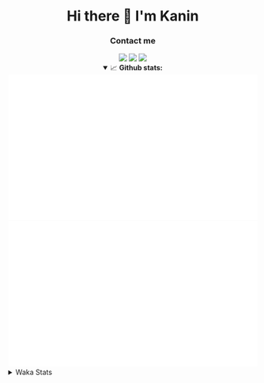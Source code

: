 <div align="center">
 <h1>Hi there 👋 I'm Kanin</h1>
 <h3>Contact me</h3>
 <a href="mailto:im@kanin.dev"><img src="https://img.shields.io/badge/gmail-%23D14836.svg?&style=for-the-badge&logo=gmail&logoColor=white"/></a>
 <a href="https://twitter.com/KaninDev"><img src="https://img.shields.io/badge/twitter-%231DA1F2.svg?&style=for-the-badge&logo=twitter&logoColor=white"/></a>
 <a href="https://www.linkedin.com/in/KaninDev"><img src="https://img.shields.io/badge/linkedin-%230077B5.svg?&style=for-the-badge&logo=linkedin&logoColor=white"/></a>
<details open>
  <summary>📈 <b>Github stats:</b></summary>
  <img src="https://github.com/Kanin/Kanin/blob/master/scripts/GitHubStats/generated/overview.svg"/>
  <img src="https://github.com/Kanin/Kanin/blob/master/scripts/GitHubStats/generated/languages.svg"/>
</details>
</div>

<details>
 <summary>Waka Stats</summary>

<!--START_SECTION:waka-->
![Code Time](http://img.shields.io/badge/Code%20Time-1%2C844%20hrs%2011%20mins-blue)

![Profile Views](http://img.shields.io/badge/Profile%20Views-13-blue)

![Lines of code](https://img.shields.io/badge/From%20Hello%20World%20I%27ve%20Written-21%20Thousand%20lines%20of%20code-blue)

**🐱 My GitHub Data** 

> 🏆 176 Contributions in the Year 2022
 > 
> 📦 84.5 kB Used in GitHub's Storage 
 > 
> 🚫 Not Opted to Hire
 > 
> 📜 14 Public Repositories 
 > 
> 🔑 9 Private Repositories  
 > 
**I'm a Night 🦉** 

```text
🌞 Morning    105 commits    ████░░░░░░░░░░░░░░░░░░░░░   18.01% 
🌆 Daytime    159 commits    ██████░░░░░░░░░░░░░░░░░░░   27.27% 
🌃 Evening    164 commits    ███████░░░░░░░░░░░░░░░░░░   28.13% 
🌙 Night      155 commits    ██████░░░░░░░░░░░░░░░░░░░   26.59%

```
📅 **I'm Most Productive on Sunday** 

```text
Monday       87 commits     ███░░░░░░░░░░░░░░░░░░░░░░   14.92% 
Tuesday      61 commits     ██░░░░░░░░░░░░░░░░░░░░░░░   10.46% 
Wednesday    78 commits     ███░░░░░░░░░░░░░░░░░░░░░░   13.38% 
Thursday     99 commits     ████░░░░░░░░░░░░░░░░░░░░░   16.98% 
Friday       62 commits     ██░░░░░░░░░░░░░░░░░░░░░░░   10.63% 
Saturday     54 commits     ██░░░░░░░░░░░░░░░░░░░░░░░   9.26% 
Sunday       142 commits    ██████░░░░░░░░░░░░░░░░░░░   24.36%

```


📊 **This Week I Spent My Time On** 

```text
⌚︎ Time Zone: America/New_York

💬 Programming Languages: 
Python                   5 hrs 4 mins        ████████████████░░░░░░░░░   65.29% 
HTML                     1 hr 24 mins        ████░░░░░░░░░░░░░░░░░░░░░   18.1% 
JavaScript               32 mins             █░░░░░░░░░░░░░░░░░░░░░░░░   6.97% 
CSS                      18 mins             █░░░░░░░░░░░░░░░░░░░░░░░░   3.95% 
JSON                     17 mins             █░░░░░░░░░░░░░░░░░░░░░░░░   3.65%

🔥 Editors: 
PyCharm                  7 hrs 19 mins       ███████████████████████░░   94.03% 
IntelliJ                 27 mins             █░░░░░░░░░░░░░░░░░░░░░░░░   5.97%

🐱‍💻 Projects: 
TomsBotPyCord            3 hrs 40 mins       ███████████░░░░░░░░░░░░░░   47.17% 
flaskProject             3 hrs 9 mins        ██████████░░░░░░░░░░░░░░░   40.56% 
cleanfolio               27 mins             █░░░░░░░░░░░░░░░░░░░░░░░░   5.97% 
djangoProject            25 mins             █░░░░░░░░░░░░░░░░░░░░░░░░   5.51% 
Unknown Project          3 mins              ░░░░░░░░░░░░░░░░░░░░░░░░░   0.79%

💻 Operating System: 
Linux                    7 hrs 47 mins       █████████████████████████   100.0%

```

**I Mostly Code in Python** 

```text
Python                   23 repos            ███████████████████░░░░░░   76.67% 
JavaScript               3 repos             ██░░░░░░░░░░░░░░░░░░░░░░░   10.0% 
Java                     2 repos             █░░░░░░░░░░░░░░░░░░░░░░░░   6.67% 
Kotlin                   1 repo              ░░░░░░░░░░░░░░░░░░░░░░░░░   3.33% 
HTML                     1 repo              ░░░░░░░░░░░░░░░░░░░░░░░░░   3.33%

```


**Timeline**

![Chart not found](https://raw.githubusercontent.com/Kanin/Kanin/master/charts/bar_graph.png) 


 Last Updated on 19/02/2022 12:43:18 UTC
<!--END_SECTION:waka-->
</details>
